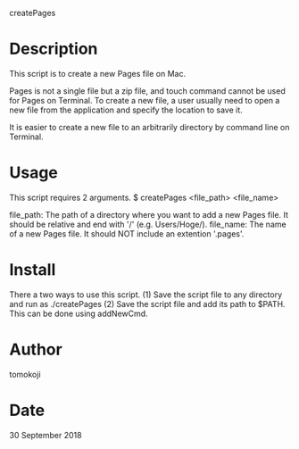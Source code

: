 createPages

# Description
  This script is to create a new Pages file on Mac.

  Pages is not a single file but a zip file, and touch command cannot be 
  used for Pages on Terminal. To create a new file, a user usually need to 
  open a new file from the application and specify the location to save it.

  It is easier to create a new file to an arbitrarily directory by command
  line on Terminal. 

# Usage
  This script requires 2 arguments.
  $ createPages <file_path> <file_name>
  
  file_path: The path of a directory where you want to add a new Pages file.
             It should be relative and end with '/' (e.g. Users/Hoge/).
  file_name: The name of a new Pages file.
             It should NOT include an extention '.pages'.

# Install
  There a two ways to use this script.
  (1) Save the script file to any directory and run as ./createPages
  (2) Save the script file and add its path to $PATH. This can be done 
      using addNewCmd.

# Author
  tomokoji

# Date
  30 September 2018
